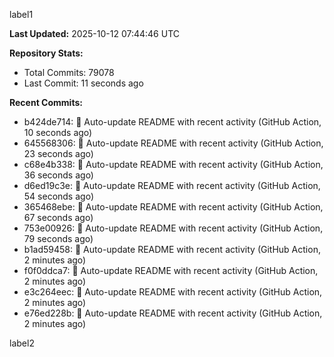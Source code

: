 
label1 
<!-- ACTIVITY_START -->
**Last Updated:** 2025-10-12 07:44:46 UTC

**Repository Stats:**
- Total Commits: 79078
- Last Commit: 11 seconds ago

**Recent Commits:**
- b424de714: 🤖 Auto-update README with recent activity (GitHub Action, 10 seconds ago)
- 645568306: 🤖 Auto-update README with recent activity (GitHub Action, 23 seconds ago)
- c68e4b338: 🤖 Auto-update README with recent activity (GitHub Action, 36 seconds ago)
- d6ed19c3e: 🤖 Auto-update README with recent activity (GitHub Action, 54 seconds ago)
- 365468ebe: 🤖 Auto-update README with recent activity (GitHub Action, 67 seconds ago)
- 753e00926: 🤖 Auto-update README with recent activity (GitHub Action, 79 seconds ago)
- b1ad59458: 🤖 Auto-update README with recent activity (GitHub Action, 2 minutes ago)
- f0f0ddca7: 🤖 Auto-update README with recent activity (GitHub Action, 2 minutes ago)
- e3c264eec: 🤖 Auto-update README with recent activity (GitHub Action, 2 minutes ago)
- e76ed228b: 🤖 Auto-update README with recent activity (GitHub Action, 2 minutes ago)
<!-- ACTIVITY_END -->

label2
